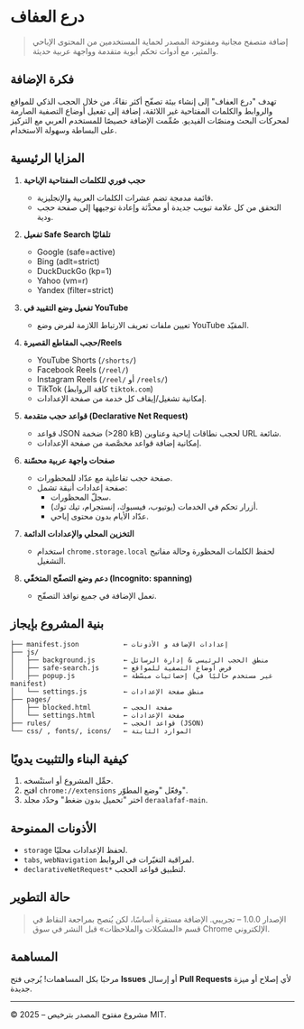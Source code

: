 # درع العفاف

> إضافة متصفح مجانية ومفتوحة المصدر لحماية المستخدمين من المحتوى الإباحي والمثير، مع أدوات تحكم أبوية متقدمة وواجهة عربية حديثة.

## فكرة الإضافة
تهدف "درع العفاف" إلى إنشاء بيئة تصفّح أكثر نقاءً، من خلال الحجب الذكي للمواقع والروابط والكلمات المفتاحية غير اللائقة، إضافة إلى تفعيل أوضاع التصفية الصارمة لمحركات البحث ومنصّات الفيديو. صُمِّمت الإضافة خصيصًا للمستخدم العربي مع التركيز على البساطة وسهولة الاستخدام.

## المزايا الرئيسية
1. **حجب فوري للكلمات المفتاحية الإباحية**
   - قائمة مدمجة تضم عشرات الكلمات العربية والإنجليزية.
   - التحقق من كل علامة تبويب جديدة أو محدَّثة وإعادة توجيهها إلى صفحة حجب ودية.

2. **تفعيل Safe Search تلقائيًا**
   - Google (safe=active)
   - Bing (adlt=strict)
   - DuckDuckGo (kp=1)
   - Yahoo (vm=r)
   - Yandex (filter=strict)

3. **تفعيل وضع التقييد في YouTube**
   - تعيين ملفات تعريف الارتباط اللازمة لفرض وضع YouTube المقيّد.

4. **حجب المقاطع القصيرة/Reels**
   - YouTube Shorts (`/shorts/`)
   - Facebook Reels (`/reel/`)
   - Instagram Reels (`/reel/` أو `/reels/`)
   - TikTok (كافة الروابط `tiktok.com`)
   - إمكانية تشغيل/إيقاف كل خدمة من صفحة الإعدادات.

5. **قواعد حجب متقدمة (Declarative Net Request)**
   - قواعد JSON ضخمة (>280 kB) لحجب نطاقات إباحية وعناوين URL شائعة.
   - إمكانية إضافة قواعد مخصَّصة من صفحة الإعدادات.

6. **صفحات واجهة عربية محسّنة**
   - صفحة حجب تفاعلية مع عدّاد للمحظورات.
   - صفحة إعدادات أنيقة تشمل:
     - سجلّ المحظورات.
     - أزرار تحكم في الخدمات (يوتيوب، فيسبوك، إنستجرام، تيك توك).
     - عدّاد الأيام بدون محتوى إباحي.

7. **التخزين المحلي والإعدادات الدائمة**
   - استخدام `chrome.storage.local` لحفظ الكلمات المحظورة وحالة مفاتيح التشغيل.

8. **دعم وضع التصفّح المتخفّي (Incognito: spanning)**
   - تعمل الإضافة في جميع نوافذ التصفّح.

## بنية المشروع بإيجاز
```text
├── manifest.json           ← إعدادات الإضافة و الأذونات
├── js/
│   ├── background.js       ← منطق الحجب الرئيسي & إدارة الرسائل
│   ├── safe-search.js      ← فرض أوضاع التصفية للمواقع
│   ├── popup.js            ← إحصائيات مبسّطة (غير مستخدم حاليًا في manifest)
│   └── settings.js         ← منطق صفحة الإعدادات
├── pages/
│   ├── blocked.html        ← صفحة الحجب
│   └── settings.html       ← صفحة الإعدادات
├── rules/                  ← قواعد الحجب (JSON)
└── css/ , fonts/, icons/   ← الموارد الثابتة
```


## كيفية البناء والتثبيت يدويًا
1. حمِّل المشروع أو استنْسخه.
2. افتح `chrome://extensions` وفعّل "وضع المطوّر".
3. اختر "تحميل بدون ضغط" وحدّد مجلد `deraalafaf-main`.

## الأذونات الممنوحة
- `storage` لحفظ الإعدادات محليًا.
- `tabs`, `webNavigation` لمراقبة التغيّرات في الروابط.
- `declarativeNetRequest*` لتطبيق قواعد الحجب.
## حالة التطوير
> الإصدار 1.0.0 – تجريبي. الإضافة مستقرة أساسًا، لكن يُنصح بمراجعة النقاط في قسم «المشكلات والملاحظات» قبل النشر في سوق Chrome الإلكتروني.

## المساهمة
مرحبًا بكل المساهمات! يُرجى فتح **Issues** أو إرسال **Pull Requests** لأي إصلاح أو ميزة جديدة.

---
© 2025 – مشروع مفتوح المصدر بترخيص MIT.
